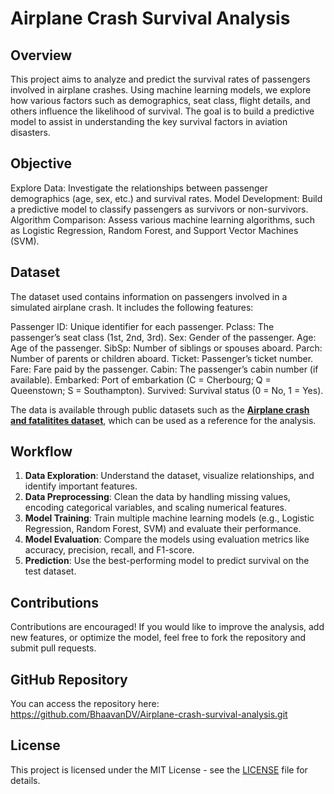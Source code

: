 # Airplane Crash Survival Analysis

## Overview

This project aims to analyze and predict the survival rates of passengers involved in airplane crashes. Using machine learning models, we explore how various factors such as demographics, seat class, flight details, and others influence the likelihood of survival. The goal is to build a predictive model to assist in understanding the key survival factors in aviation disasters.

## Objective
Explore Data: Investigate the relationships between passenger demographics (age, sex, etc.) and survival rates.
Model Development: Build a predictive model to classify passengers as survivors or non-survivors.
Algorithm Comparison: Assess various machine learning algorithms, such as Logistic Regression, Random Forest, and Support Vector Machines (SVM).

## Dataset

The dataset used contains information on passengers involved in a simulated airplane crash. It includes the following features:

Passenger ID: Unique identifier for each passenger.
Pclass: The passenger’s seat class (1st, 2nd, 3rd).
Sex: Gender of the passenger.
Age: Age of the passenger.
SibSp: Number of siblings or spouses aboard.
Parch: Number of parents or children aboard.
Ticket: Passenger’s ticket number.
Fare: Fare paid by the passenger.
Cabin: The passenger’s cabin number (if available).
Embarked: Port of embarkation (C = Cherbourg; Q = Queenstown; S = Southampton).
Survived: Survival status (0 = No, 1 = Yes).

The data is available through public datasets such as the **[Airplane crash and fatalitites dataset](Airplane_Crashes_and_Fatalities_Since_1908.csv")**, which can be used as a reference for the analysis.

## Workflow

1. **Data Exploration**: Understand the dataset, visualize relationships, and identify important features.
2. **Data Preprocessing**: Clean the data by handling missing values, encoding categorical variables, and scaling numerical features.
3. **Model Training**: Train multiple machine learning models (e.g., Logistic Regression, Random Forest, SVM) and evaluate their performance.
4. **Model Evaluation**: Compare the models using evaluation metrics like accuracy, precision, recall, and F1-score.
5. **Prediction**: Use the best-performing model to predict survival on the test dataset.

## Contributions

Contributions are encouraged! If you would like to improve the analysis, add new features, or optimize the model, feel free to fork the repository and submit pull requests.


## GitHub Repository
You can access the repository here:  https://github.com/BhaavanDV/Airplane-crash-survival-analysis.git

## License

This project is licensed under the MIT License - see the [LICENSE](LICENSE) file for details.
